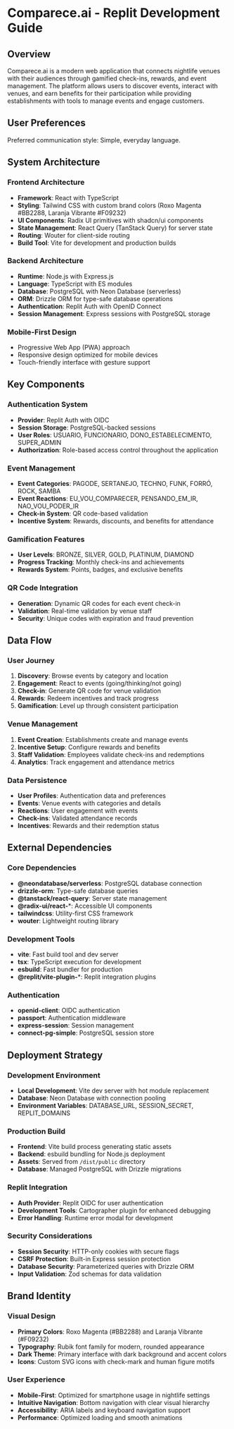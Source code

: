 # Comparece.ai - Replit Development Guide

## Overview

Comparece.ai is a modern web application that connects nightlife venues with their audiences through gamified check-ins, rewards, and event management. The platform allows users to discover events, interact with venues, and earn benefits for their participation while providing establishments with tools to manage events and engage customers.

## User Preferences

Preferred communication style: Simple, everyday language.

## System Architecture

### Frontend Architecture
- **Framework**: React with TypeScript
- **Styling**: Tailwind CSS with custom brand colors (Roxo Magenta #BB2288, Laranja Vibrante #F09232)
- **UI Components**: Radix UI primitives with shadcn/ui components
- **State Management**: React Query (TanStack Query) for server state
- **Routing**: Wouter for client-side routing
- **Build Tool**: Vite for development and production builds

### Backend Architecture
- **Runtime**: Node.js with Express.js
- **Language**: TypeScript with ES modules
- **Database**: PostgreSQL with Neon Database (serverless)
- **ORM**: Drizzle ORM for type-safe database operations
- **Authentication**: Replit Auth with OpenID Connect
- **Session Management**: Express sessions with PostgreSQL storage

### Mobile-First Design
- Progressive Web App (PWA) approach
- Responsive design optimized for mobile devices
- Touch-friendly interface with gesture support

## Key Components

### Authentication System
- **Provider**: Replit Auth with OIDC
- **Session Storage**: PostgreSQL-backed sessions
- **User Roles**: USUARIO, FUNCIONARIO, DONO_ESTABELECIMENTO, SUPER_ADMIN
- **Authorization**: Role-based access control throughout the application

### Event Management
- **Event Categories**: PAGODE, SERTANEJO, TECHNO, FUNK, FORRÓ, ROCK, SAMBA
- **Event Reactions**: EU_VOU_COMPARECER, PENSANDO_EM_IR, NAO_VOU_PODER_IR
- **Check-in System**: QR code-based validation
- **Incentive System**: Rewards, discounts, and benefits for attendance

### Gamification Features
- **User Levels**: BRONZE, SILVER, GOLD, PLATINUM, DIAMOND
- **Progress Tracking**: Monthly check-ins and achievements
- **Rewards System**: Points, badges, and exclusive benefits

### QR Code Integration
- **Generation**: Dynamic QR codes for each event check-in
- **Validation**: Real-time validation by venue staff
- **Security**: Unique codes with expiration and fraud prevention

## Data Flow

### User Journey
1. **Discovery**: Browse events by category and location
2. **Engagement**: React to events (going/thinking/not going)
3. **Check-in**: Generate QR code for venue validation
4. **Rewards**: Redeem incentives and track progress
5. **Gamification**: Level up through consistent participation

### Venue Management
1. **Event Creation**: Establishments create and manage events
2. **Incentive Setup**: Configure rewards and benefits
3. **Staff Validation**: Employees validate check-ins and redemptions
4. **Analytics**: Track engagement and attendance metrics

### Data Persistence
- **User Profiles**: Authentication data and preferences
- **Events**: Venue events with categories and details
- **Reactions**: User engagement with events
- **Check-ins**: Validated attendance records
- **Incentives**: Rewards and their redemption status

## External Dependencies

### Core Dependencies
- **@neondatabase/serverless**: PostgreSQL database connection
- **drizzle-orm**: Type-safe database queries
- **@tanstack/react-query**: Server state management
- **@radix-ui/react-***: Accessible UI components
- **tailwindcss**: Utility-first CSS framework
- **wouter**: Lightweight routing library

### Development Tools
- **vite**: Fast build tool and dev server
- **tsx**: TypeScript execution for development
- **esbuild**: Fast bundler for production
- **@replit/vite-plugin-***: Replit integration plugins

### Authentication
- **openid-client**: OIDC authentication
- **passport**: Authentication middleware
- **express-session**: Session management
- **connect-pg-simple**: PostgreSQL session store

## Deployment Strategy

### Development Environment
- **Local Development**: Vite dev server with hot module replacement
- **Database**: Neon Database with connection pooling
- **Environment Variables**: DATABASE_URL, SESSION_SECRET, REPLIT_DOMAINS

### Production Build
- **Frontend**: Vite build process generating static assets
- **Backend**: esbuild bundling for Node.js deployment
- **Assets**: Served from `/dist/public` directory
- **Database**: Managed PostgreSQL with Drizzle migrations

### Replit Integration
- **Auth Provider**: Replit OIDC for user authentication
- **Development Tools**: Cartographer plugin for enhanced debugging
- **Error Handling**: Runtime error modal for development

### Security Considerations
- **Session Security**: HTTP-only cookies with secure flags
- **CSRF Protection**: Built-in Express session protection
- **Database Security**: Parameterized queries with Drizzle ORM
- **Input Validation**: Zod schemas for data validation

## Brand Identity

### Visual Design
- **Primary Colors**: Roxo Magenta (#BB2288) and Laranja Vibrante (#F09232)
- **Typography**: Rubik font family for modern, rounded appearance
- **Dark Theme**: Primary interface with dark background and accent colors
- **Icons**: Custom SVG icons with check-mark and human figure motifs

### User Experience
- **Mobile-First**: Optimized for smartphone usage in nightlife settings
- **Intuitive Navigation**: Bottom navigation with clear visual hierarchy
- **Accessibility**: ARIA labels and keyboard navigation support
- **Performance**: Optimized loading and smooth animations